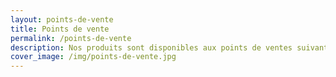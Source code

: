 ```yaml
---
layout: points-de-vente
title: Points de vente
permalink: /points-de-vente
description: Nos produits sont disponibles aux points de ventes suivants.
cover_image: /img/points-de-vente.jpg
---
```


